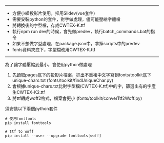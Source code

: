 
---
* 方便小組投影片使用，採用Slidev(vue套件)
* 需要安裝python的套件，對字做處理，儘可能壓縮字體檔
* 將轉換後的字型檔，存成CWTEX-K.ttf
* 執行npm run dev的時候，會先做predev，執行batch_commands.bat的指令
* 如果不想做字型處理，在package.json中，拿掉scripts中的predev
* fonts資料夾底下，字型檔改用CWTEX-K.ttf

---

為了讓字體壓縮到最小，會使用python做處理  
1. 先讀取pages底下的投影片檔案，抓出不重複中文字寫到fonts/toolkit底下unique-chars.txt
   (fonts/toolkit/findUniqueChar.py)
2. 會根據unique-chars.txt比對字型檔(CWTEX-K.ttf)中的字，篩選出有的字產生CWTEX-K2.ttf
3. 將ttf轉成woff2格式，檔案會更小
   (fonts/toolkit/converTtf2Woff.py)

須安裝以下兩個python套件
```
# 使用fonttools
pip install fonttools

# ttf to woff
pip install --user --upgrade fonttools[woff] 
```
